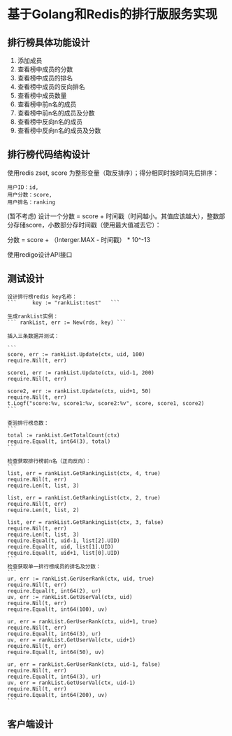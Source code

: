 # 基于Golang和Redis的排行版服务实现  
  
## 排行榜具体功能设计  

1. 添加成员  
2. 查看榜中成员的分数  
3. 查看榜中成员的排名  
4. 查看榜中成员的反向排名  
5. 查看榜中成员数量  
6. 查看榜中前n名的成员  
7. 查看榜中前n名的成员及分数  
8. 查看榜中反向n名的成员  
9. 查看榜中反向n名的成员及分数  


## 排行榜代码结构设计  
  
  使用redis zset, score 为整形变量（取反排序）；得分相同时按时间先后排序：

  ```  
  用户ID：id,  
  用户分数：score,
  用户排名：ranking  
  ```  

  (暂不考虑)
  设计一个分数 = score + 时间戳（时间越小。其值应该越大），整数部分存储score，小数部分存时间戳（使用最大值减去它）：  

  分数 = score + （Interger.MAX - 时间戳） * 10^-13
  
  使用redigo设计API接口  


## 测试设计  

    设计排行榜redis key名称：  
    ``` 	key := "rankList:test"   ```
      
    生成rankList实例：  
    ``` rankList, err := New(rds, key) ```  

    插入三条数据并测试：  
      
    ```
    score, err := rankList.Update(ctx, uid, 100)
	require.Nil(t, err)

	score1, err := rankList.Update(ctx, uid-1, 200)
	require.Nil(t, err)

	score2, err := rankList.Update(ctx, uid+1, 50)
	require.Nil(t, err)
	t.Logf("score:%v, score1:%v, score2:%v", score, score1, score2)  
    ```  

    查验排行榜总数：  
    ```
    total := rankList.GetTotalCount(ctx)
	require.Equal(t, int64(3), total)
    ```  
      
    检查获取排行榜前n名（正向反向）：  
    ```  
    list, err = rankList.GetRankingList(ctx, 4, true)
	require.Nil(t, err)
	require.Len(t, list, 3)

	list, err = rankList.GetRankingList(ctx, 2, true)
	require.Nil(t, err)
	require.Len(t, list, 2)

	list, err = rankList.GetRankingList(ctx, 3, false)
	require.Nil(t, err)
	require.Len(t, list, 3)
	require.Equal(t, uid-1, list[2].UID)
	require.Equal(t, uid, list[1].UID)
	require.Equal(t, uid+1, list[0].UID)
    ```  
    检查获取单一排行榜成员的排名及分数：  
    ```  
    ur, err := rankList.GerUserRank(ctx, uid, true)
	require.Nil(t, err)
	require.Equal(t, int64(2), ur)
	uv, err := rankList.GetUserVal(ctx, uid)
	require.Nil(t, err)
	require.Equal(t, int64(100), uv)

	ur, err = rankList.GerUserRank(ctx, uid+1, true)
	require.Nil(t, err)
	require.Equal(t, int64(3), ur)
	uv, err = rankList.GetUserVal(ctx, uid+1)
	require.Nil(t, err)
	require.Equal(t, int64(50), uv)

	ur, err = rankList.GerUserRank(ctx, uid-1, false)
	require.Nil(t, err)
	require.Equal(t, int64(3), ur)
	uv, err = rankList.GetUserVal(ctx, uid-1)
	require.Nil(t, err)
	require.Equal(t, int64(200), uv)  
    ```  




## 客户端设计  
